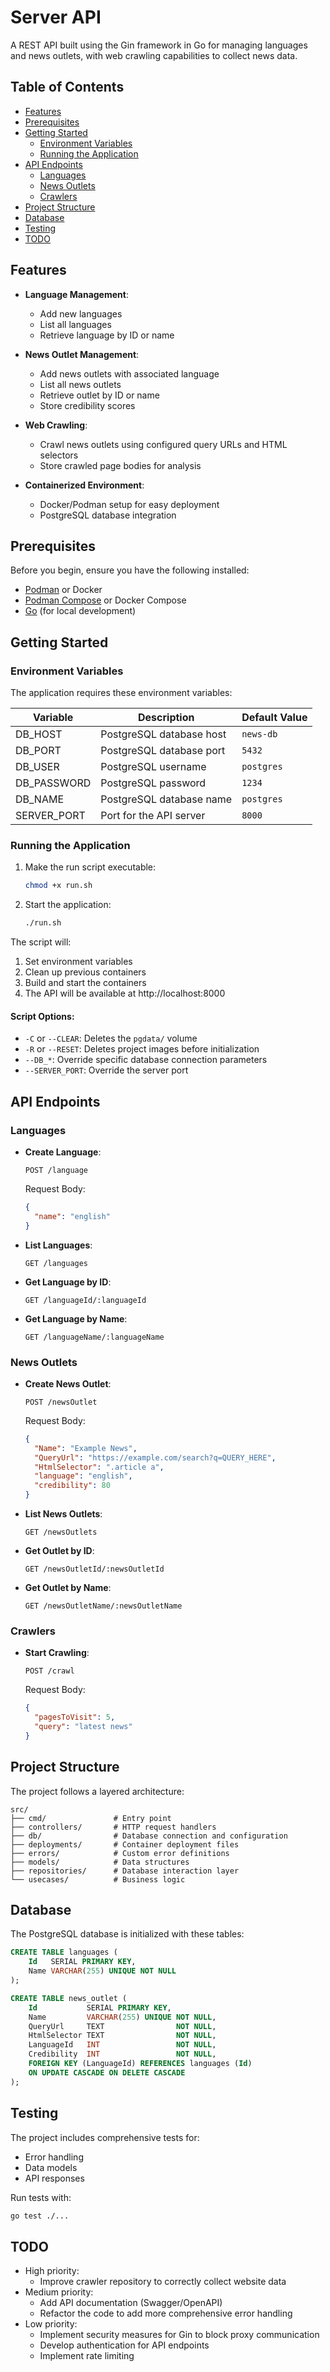 # Server API

A REST API built using the Gin framework in Go for managing languages and news outlets, with web crawling capabilities to collect news data.

## Table of Contents

- [Features](#features)
- [Prerequisites](#prerequisites)
- [Getting Started](#getting-started)
  - [Environment Variables](#environment-variables)
  - [Running the Application](#running-the-application)
- [API Endpoints](#api-endpoints)
  - [Languages](#languages)
  - [News Outlets](#news-outlets)
  - [Crawlers](#crawlers)
- [Project Structure](#project-structure)
- [Database](#database)
- [Testing](#testing)
- [TODO](#todo)

## Features

- **Language Management**:
  - Add new languages
  - List all languages
  - Retrieve language by ID or name

- **News Outlet Management**:
  - Add news outlets with associated language
  - List all news outlets
  - Retrieve outlet by ID or name
  - Store credibility scores

- **Web Crawling**:
  - Crawl news outlets using configured query URLs and HTML selectors
  - Store crawled page bodies for analysis

- **Containerized Environment**:
  - Docker/Podman setup for easy deployment
  - PostgreSQL database integration

## Prerequisites

Before you begin, ensure you have the following installed:

- [Podman](https://podman.io/) or Docker
- [Podman Compose](https://github.com/containers/podman-compose/) or Docker Compose
- [Go](https://golang.org/doc/install) (for local development)

## Getting Started

### Environment Variables

The application requires these environment variables:

| Variable       | Description                          | Default Value  |
|----------------|--------------------------------------|----------------|
| DB_HOST        | PostgreSQL database host             | `news-db`      |
| DB_PORT        | PostgreSQL database port             | `5432`         |
| DB_USER        | PostgreSQL username                  | `postgres`     |
| DB_PASSWORD    | PostgreSQL password                  | `1234`         |
| DB_NAME        | PostgreSQL database name             | `postgres`     |
| SERVER_PORT    | Port for the API server              | `8000`         |

### Running the Application

1. Make the run script executable:
   ```bash
   chmod +x run.sh
   ```

2. Start the application:
   ```bash
   ./run.sh
   ```

The script will:
1. Set environment variables
2. Clean up previous containers
3. Build and start the containers
4. The API will be available at http://localhost:8000

#### Script Options:
- `-C` or `--CLEAR`: Deletes the `pgdata/` volume
- `-R` or `--RESET`: Deletes project images before initialization
- `--DB_*`: Override specific database connection parameters
- `--SERVER_PORT`: Override the server port

## API Endpoints

### Languages

- **Create Language**:
  ```
  POST /language
  ```
  Request Body:
  ```json
  {
    "name": "english"
  }
  ```

- **List Languages**:
  ```
  GET /languages
  ```

- **Get Language by ID**:
  ```
  GET /languageId/:languageId
  ```

- **Get Language by Name**:
  ```
  GET /languageName/:languageName
  ```

### News Outlets

- **Create News Outlet**:
  ```
  POST /newsOutlet
  ```
  Request Body:
  ```json
  {
    "Name": "Example News",
    "QueryUrl": "https://example.com/search?q=QUERY_HERE",
    "HtmlSelector": ".article a",
    "language": "english",
    "credibility": 80
  }
  ```

- **List News Outlets**:
  ```
  GET /newsOutlets
  ```

- **Get Outlet by ID**:
  ```
  GET /newsOutletId/:newsOutletId
  ```

- **Get Outlet by Name**:
  ```
  GET /newsOutletName/:newsOutletName
  ```

### Crawlers

- **Start Crawling**:
  ```
  POST /crawl
  ```
  Request Body:
  ```json
  {
    "pagesToVisit": 5,
    "query": "latest news"
  }
  ```

## Project Structure

The project follows a layered architecture:

```
src/
├── cmd/               # Entry point
├── controllers/       # HTTP request handlers
├── db/                # Database connection and configuration
├── deployments/       # Container deployment files
├── errors/            # Custom error definitions
├── models/            # Data structures
├── repositories/      # Database interaction layer
└── usecases/          # Business logic
```

## Database

The PostgreSQL database is initialized with these tables:

```sql
CREATE TABLE languages (
    Id   SERIAL PRIMARY KEY,
    Name VARCHAR(255) UNIQUE NOT NULL
);

CREATE TABLE news_outlet (
    Id           SERIAL PRIMARY KEY,
    Name         VARCHAR(255) UNIQUE NOT NULL,
    QueryUrl     TEXT                NOT NULL,
    HtmlSelector TEXT                NOT NULL,
    LanguageId   INT                 NOT NULL,
    Credibility  INT                 NOT NULL,
    FOREIGN KEY (LanguageId) REFERENCES languages (Id) 
    ON UPDATE CASCADE ON DELETE CASCADE
);
```

## Testing

The project includes comprehensive tests for:

- Error handling
- Data models
- API responses

Run tests with:
```bash
go test ./...
```

## TODO
- High priority:
  - Improve crawler repository to correctly collect website data
- Medium priority:
  - Add API documentation (Swagger/OpenAPI)
  - Refactor the code to add more comprehensive error handling
- Low priority:
  - Implement security measures for Gin to block proxy communication
  - Develop authentication for API endpoints
  - Implement rate limiting
